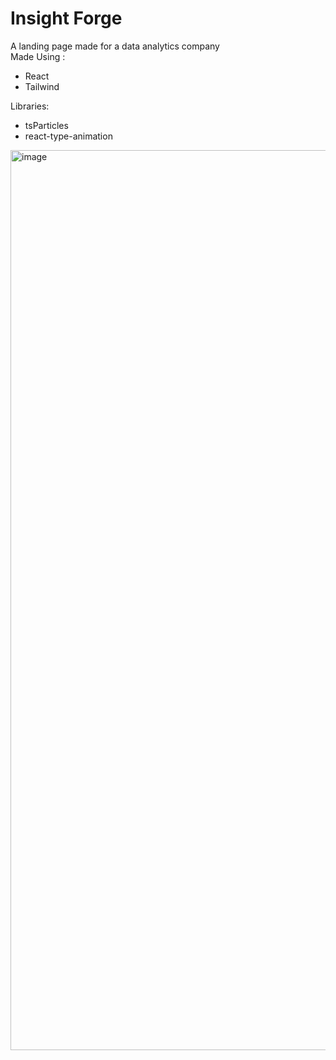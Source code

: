 # Insight Forge

A landing page made for a data analytics company <br>
Made Using :
* React 
* Tailwind

Libraries: 
* tsParticles
* react-type-animation


<img width="1440" alt="image" src="https://github.com/Swebi/InsightForge/assets/82446436/13dadfd3-360e-4bf1-ab4b-4626a903343f">
